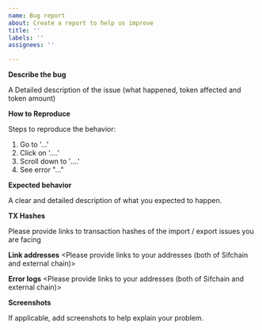 ```yaml
---
name: Bug report
about: Create a report to help us improve
title: ''
labels: ''
assignees: ''

---
```


**Describe the bug**

A Detailed description of the issue (what happened, token affected and token amount)



**How to Reproduce**

Steps to reproduce the behavior:
1. Go to '...'
2. Click on '....'
3. Scroll down to '....'
4. See error "..."



**Expected behavior**

A clear and detailed description of what you expected to happen.




**TX Hashes**

Please provide links to transaction hashes of the import / export issues you are facing



**Link addresses**
<Please provide links to your addresses (both of Sifchain and external chain)>



**Error logs**
<Please provide links to your addresses (both of Sifchain and external chain)>



**Screenshots**

If applicable, add screenshots to help explain your problem.
